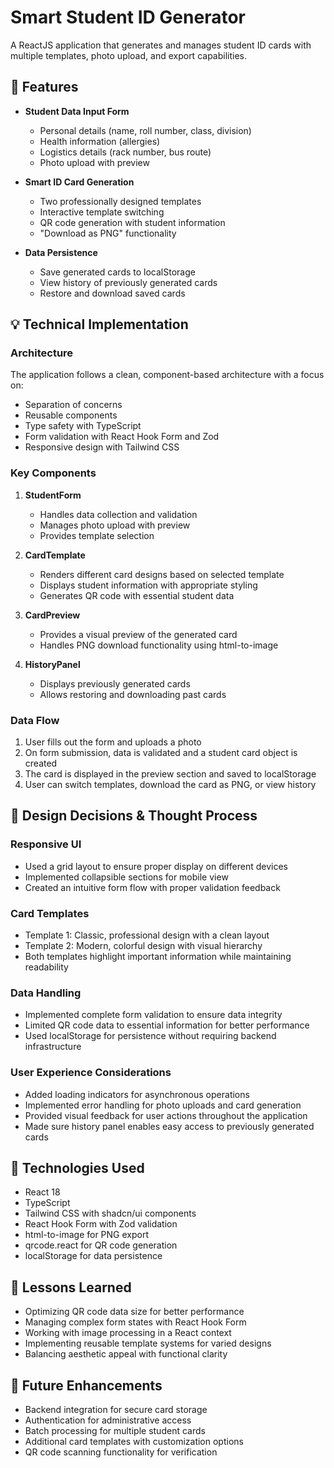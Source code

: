 # Smart Student ID Generator

A ReactJS application that generates and manages student ID cards with multiple templates, photo upload, and export capabilities.

## 🚀 Features

- **Student Data Input Form**
  - Personal details (name, roll number, class, division)
  - Health information (allergies)
  - Logistics details (rack number, bus route)
  - Photo upload with preview

- **Smart ID Card Generation**
  - Two professionally designed templates
  - Interactive template switching
  - QR code generation with student information
  - "Download as PNG" functionality

- **Data Persistence**
  - Save generated cards to localStorage
  - View history of previously generated cards
  - Restore and download saved cards

## 💡 Technical Implementation

### Architecture
The application follows a clean, component-based architecture with a focus on:
- Separation of concerns
- Reusable components
- Type safety with TypeScript
- Form validation with React Hook Form and Zod
- Responsive design with Tailwind CSS

### Key Components

1. **StudentForm**
   - Handles data collection and validation
   - Manages photo upload with preview
   - Provides template selection 

2. **CardTemplate**
   - Renders different card designs based on selected template
   - Displays student information with appropriate styling
   - Generates QR code with essential student data

3. **CardPreview**
   - Provides a visual preview of the generated card
   - Handles PNG download functionality using html-to-image

4. **HistoryPanel**
   - Displays previously generated cards
   - Allows restoring and downloading past cards

### Data Flow

1. User fills out the form and uploads a photo
2. On form submission, data is validated and a student card object is created
3. The card is displayed in the preview section and saved to localStorage
4. User can switch templates, download the card as PNG, or view history

## 💭 Design Decisions & Thought Process

### Responsive UI
- Used a grid layout to ensure proper display on different devices
- Implemented collapsible sections for mobile view
- Created an intuitive form flow with proper validation feedback

### Card Templates
- Template 1: Classic, professional design with a clean layout
- Template 2: Modern, colorful design with visual hierarchy
- Both templates highlight important information while maintaining readability

### Data Handling
- Implemented complete form validation to ensure data integrity
- Limited QR code data to essential information for better performance
- Used localStorage for persistence without requiring backend infrastructure

### User Experience Considerations
- Added loading indicators for asynchronous operations
- Implemented error handling for photo uploads and card generation
- Provided visual feedback for user actions throughout the application
- Made sure history panel enables easy access to previously generated cards

## 🔧 Technologies Used

- React 18
- TypeScript
- Tailwind CSS with shadcn/ui components
- React Hook Form with Zod validation
- html-to-image for PNG export
- qrcode.react for QR code generation
- localStorage for data persistence

## 📝 Lessons Learned

- Optimizing QR code data size for better performance
- Managing complex form states with React Hook Form
- Working with image processing in a React context
- Implementing reusable template systems for varied designs
- Balancing aesthetic appeal with functional clarity

## 🚀 Future Enhancements

- Backend integration for secure card storage
- Authentication for administrative access
- Batch processing for multiple student cards
- Additional card templates with customization options
- QR code scanning functionality for verification